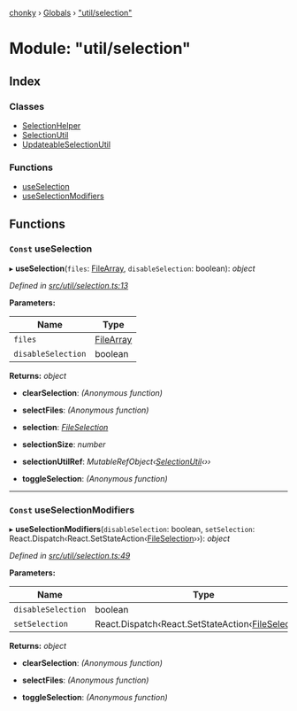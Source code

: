 [chonky](../README.md) › [Globals](../globals.md) › ["util/selection"](_util_selection_.md)

# Module: "util/selection"

## Index

### Classes

* [SelectionHelper](../classes/_util_selection_.selectionhelper.md)
* [SelectionUtil](../classes/_util_selection_.selectionutil.md)
* [UpdateableSelectionUtil](../classes/_util_selection_.updateableselectionutil.md)

### Functions

* [useSelection](_util_selection_.md#const-useselection)
* [useSelectionModifiers](_util_selection_.md#const-useselectionmodifiers)

## Functions

### `Const` useSelection

▸ **useSelection**(`files`: [FileArray](_typedef_.md#filearray), `disableSelection`: boolean): *object*

*Defined in [src/util/selection.ts:13](https://github.com/TimboKZ/Chonky/blob/cc6d20b/src/util/selection.ts#L13)*

**Parameters:**

Name | Type |
------ | ------ |
`files` | [FileArray](_typedef_.md#filearray) |
`disableSelection` | boolean |

**Returns:** *object*

* **clearSelection**: *(Anonymous function)*

* **selectFiles**: *(Anonymous function)*

* **selection**: *[FileSelection](../interfaces/_typedef_.fileselection.md)*

* **selectionSize**: *number*

* **selectionUtilRef**: *MutableRefObject‹[SelectionUtil](../classes/_util_selection_.selectionutil.md)‹››*

* **toggleSelection**: *(Anonymous function)*

___

### `Const` useSelectionModifiers

▸ **useSelectionModifiers**(`disableSelection`: boolean, `setSelection`: React.Dispatch‹React.SetStateAction‹[FileSelection](../interfaces/_typedef_.fileselection.md)››): *object*

*Defined in [src/util/selection.ts:49](https://github.com/TimboKZ/Chonky/blob/cc6d20b/src/util/selection.ts#L49)*

**Parameters:**

Name | Type |
------ | ------ |
`disableSelection` | boolean |
`setSelection` | React.Dispatch‹React.SetStateAction‹[FileSelection](../interfaces/_typedef_.fileselection.md)›› |

**Returns:** *object*

* **clearSelection**: *(Anonymous function)*

* **selectFiles**: *(Anonymous function)*

* **toggleSelection**: *(Anonymous function)*
